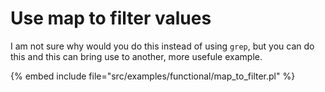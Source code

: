 # Use map to filter values


I am not sure why would you do this instead of using `grep`, but you can do this and this can bring use to another,
more usefule example.


{% embed include file="src/examples/functional/map_to_filter.pl" %}


